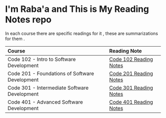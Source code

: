 # I'm Raba'a and This is My Reading Notes repo 

In each course there are specific readings for it , these are summarizations for them . 


|          Course                | Reading Note       |
|:----------------------|:----------------------|
| Code 102  - Intro to Software Development          |  [Code 102 Reading Notes ](code102ReadingNotes.md)        |
|Code 201   - Foundations of Software Development          |    [Code 201 Reading Notes](code201ReadingNotes.md)        |
|Code 301 - Intermediate Software Development| [Code 301 Reading Notes](code301ReadingNotes.md)|
|Code 401 - Advanced Software Development| [Code 401 Reading Notes](code401ReadingNotes.md)|